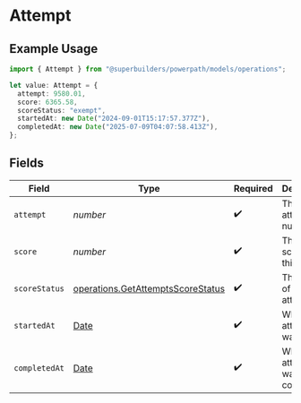 # Attempt

## Example Usage

```typescript
import { Attempt } from "@superbuilders/powerpath/models/operations";

let value: Attempt = {
  attempt: 9580.01,
  score: 6365.58,
  scoreStatus: "exempt",
  startedAt: new Date("2024-09-01T15:17:57.377Z"),
  completedAt: new Date("2025-07-09T04:07:58.413Z"),
};
```

## Fields

| Field                                                                                         | Type                                                                                          | Required                                                                                      | Description                                                                                   |
| --------------------------------------------------------------------------------------------- | --------------------------------------------------------------------------------------------- | --------------------------------------------------------------------------------------------- | --------------------------------------------------------------------------------------------- |
| `attempt`                                                                                     | *number*                                                                                      | :heavy_check_mark:                                                                            | The attempt number                                                                            |
| `score`                                                                                       | *number*                                                                                      | :heavy_check_mark:                                                                            | The current score for this attempt                                                            |
| `scoreStatus`                                                                                 | [operations.GetAttemptsScoreStatus](../../models/operations/getattemptsscorestatus.md)        | :heavy_check_mark:                                                                            | The status of this attempt                                                                    |
| `startedAt`                                                                                   | [Date](https://developer.mozilla.org/en-US/docs/Web/JavaScript/Reference/Global_Objects/Date) | :heavy_check_mark:                                                                            | When this attempt was started                                                                 |
| `completedAt`                                                                                 | [Date](https://developer.mozilla.org/en-US/docs/Web/JavaScript/Reference/Global_Objects/Date) | :heavy_check_mark:                                                                            | When this attempt was completed                                                               |